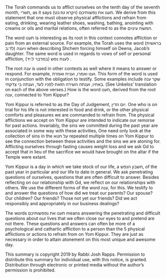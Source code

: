 The Torah commands us to afflict ourselves on the tenth day of the seventh month, תשרי, as it says (ויקרא טז:כט) תענו את נפשותיכם. We derive from this statement that one must observe physical afflictions and refrain from eating, drinking, wearing leather shoes, washing, bathing, anointing with creams or oils and marital relations, often referred to as the חמשת עינוים. 

The word תענו is interesting as its root in this context connotes affliction or pain from an external source. For example, the Torah uses the word (בראשית לד:ב)  ויענה when describing Shchem forcing himself on Deena, Jacob’s daughter. The same word is used in regards to vows of self or personal affliction, לענת נפש (במדבר ל:יד) .

The root ענה is used in other contexts as well where it means to answer or respond. For example,  וענו ואמרו, וענית ואמרת. This form of the word is used in conjunction with the obligation to testify. Some examples include שקר ענה באחיו, וענתה השירה הזאת לפניו לעד,  וענתה בי צדקתי. (See Unkelos’ translation on each of the above verses.) How is the word תענו, derived from the root ענה, connected to Yom Kippur?

Yom Kippur is referred to as the Day of Judgement, יום הדין. One who is on trial for his life is not interested in food and drink, or the other physical comforts and pleasures we are commanded to refrain from. The physical afflictions we accept on Yom Kippur are intended to indicate our remorse for past actions. Invariably, the sins we committed during the past year are associated in some way with these activities, One need only look at the collection of sins in the על חטא repeated multiple times on Yom Kippur to see the connection between these activities and the sins we are atoning for. Afflicting ourselves through fasting causes weight loss and we ask Gd to accept that in lieu of the sacrifice we would have brought on the altar if the Temple were extant. 

Yom Kippur is a day in which we take stock of our life, a חשבון הנפש, of the past year in particular and our life to date in general. We ask penetrating questions of ourselves, questions that are often difficult to answer. Besides reflecting on our relationship with Gd, we reflect on our relationships with others. We use the different forms of the word ענה, for this. We testify to and answer the questions of how did we treat our parents? Our spouse? Our children? Our friends? Those not yet our friends? Did we act responsibly and appropriately in our business dealings? 

The words תענו את נפפשותיכם means answering the penetrating and difficult questions about our lives that we often close our eyes to and pretend are not there. These questions and answers can often be more of a psychological and cathartic affliction to a person than the 5 physical afflictions or actions to refrain from on Yom Kippur. They are just as necessary in order to attain atonement on this most unique and awesome day.

This summary is copyright 2019 by Rabbi Josh Rapps. Permission to distribute this summary for individual use, with this notice, is granted. Distribution through electronic or printed media without the author’s permission is prohibited.

